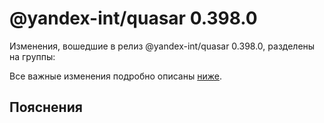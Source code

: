 # @yandex-int/quasar 0.398.0

<!-- ЧЕЛОВЕЧЕСКОЕ ВСТУПЛЕНИЕ -->

Изменения, вошедшие в релиз @yandex-int/quasar 0.398.0, разделены на группы:

Все важные изменения подробно описаны [ниже](#Пояснения).

## Пояснения


